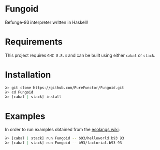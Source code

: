 # Fungoid
Befunge-93 interpreter written in Haskell!

# Requirements
This project requires `GHC 8.8.4` and can be built using either `cabal` or `stack`.

# Installation
```bash
λ> git clone https://github.com/PureFunctor/Fungoid.git
λ> cd Fungoid
λ> [cabal | stack] install
```

# Examples
In order to run examples obtained from the [esolangs wiki](https://esolangs.org/wiki/Befunge):
```bash
λ> [cabal | stack] run Fungoid -- b93/helloworld.b93 93
λ> [cabal | stack] run Fungoid -- b93/factorial.b93 93
```
